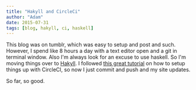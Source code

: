 ```yaml
---
title: "Hakyll and CircleCi"
author: "Adam"
date: 2015-07-31
tags: [blog, hakyll, ci, haskell]
---
```


This blog was on tumblr, which was easy to setup and post and such.  However, I spend like 8 hours a day with a text editor open and a git in terminal window. <!--more--> Also I'm always look for an excuse to use haskell.  So I'm moving things over to [Hakyll](http://jaspervdj.be/hakyll/). I followed [this great tutorial](http://www.stackbuilders.com/news/dr-hakyll-create-a-github-page-with-hakyll-and-circleci) on how to setup things up with CircleCI, so now I just commit and push and my site updates.  

So far, so good.
